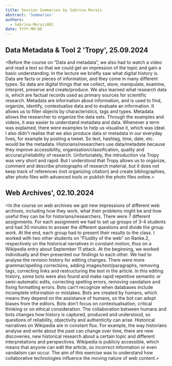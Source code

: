 ```yaml
---
title: Session Summaries by Sabrina Morais
abstract: 'Summaries'
authors:
  - Sabrina-Morais001
date: YYYY-MM-DD
---
```


## Data Metadata & Tool 2 'Tropy', 25.09.2024
<Before the course on “Data and metadata”, we also had to watch a video and read a text so that we could get an impression of the topic and gain a basic understanding. In the lecture we briefly saw what digital history is. Data are facts or pieces of information, and they come in many different types. So data are digital things that we collect, store, manipulate, examine, interpret, preserve and create/produce. We also learned what research data is, which are factual records used as primary sources for scientific research. Metadata are information about information, and is used to find, organize, identify, contextualise data and to evaluate an information. It allows us to filter objects by characteristics, tags and types. Metadata allows the researcher to organize the data sets. Through the examples and videos, it was easier to understand metadata and data. Whenever a term was explained, there were examples to help us visualise it, which was ideal. I also didn't realise that we also produce data or metadata in our everyday lives, for example by posting a tweet. So text, hashtag, time, date, etc. would be the metadata. Historians/researchers use data/metadate because they improve accessibility, organisation/classification, quality and accuracy/reliability of research. Unfortunately, the introduction via Tropy was very short and rapid. But I understood that Tropy allows us to organize, comment and describe photographs of research material, but it does not keep track of references (not organizing citation) and create bibliographies, alter photo files with advanced tools or publish the photo files online.>


## Web Archives', 02.10.2024
<In the course on web archives we got new impressions of different web archives, including how they work, what their problems might be and how useful they can be for historians/researchers. There were 7 different assignments. For each assignment we had to set up groups of 3-4 students and had 30 minutes to answer the different questions and divide the group work. At the end, each group had to present their results to the class. I worked with two other students on “Fluidity of the web” on Ranke.2, respectively on the historical narratives in constant motion, thus on a Wikipedia entry about September 11 attack. At the beginning, we worked individually and then presented our findings to each other. We had to analyse the revision history for editing changes. There were more grammar/spelling corrections, adding images/text/paragraphs, removing tags, correcting links and restructuring the text in the article. In this editing history, some bots were also found and make rapid repetitive semantic or semi-automatic edits, correcting spelling errors, removing vandalism and fixing formatting errors. Bots can’t recognize when databases include incomplete information or mistakes. Bots are created by humans, which means they depend on the assistance of humans, so the bot can adopt biases from the editors. Bots don’t focus on contextualisation, critical thinking or on ethical consideration. The collaboration between humans and bots changes how history is captured, produced and understood, so questions of reliability, objectivity and authenticity can arise. Historical narratives on Wikipedia are in constant flux. For example, the way historians analyse and write about the past can change over time, there are new discoveries, new historical research about a certain topic and different interpretations and perspectives. Wikipedia is publicly accessible, which means that anyone can edit the article, so incorrect information or even vandalism can occur. The aim of this exercise was to understand how collaborative technologies influence the moving nature of web content.>





